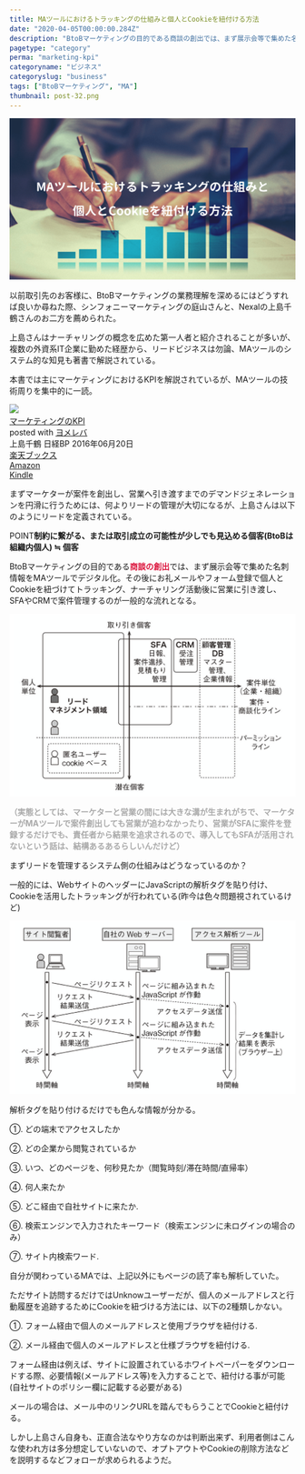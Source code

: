 ```yaml
---
title: MAツールにおけるトラッキングの仕組みと個人とCookieを紐付ける方法
date: "2020-04-05T00:00:00.284Z"
description: "BtoBマーケティングの目的である商談の創出では、まず展示会等で集めた名刺情報をMAツールでデジタル化。その後にお礼メールやフォーム登録で個人とCookieを紐づけてトラッキング、ナーチャリング活動後に営業に引き渡し、SFAやCRMで案件管理するのが一般的な流れとなる。"
pagetype: "category"
perma: "marketing-kpi"
categoryname: "ビジネス"
categoryslug: "business"
tags: ["BtoBマーケティング", "MA"]
thumbnail: post-32.png
---
```


![](./post-32.png)

以前取引先のお客様に、BtoBマーケティングの業務理解を深めるにはどうすれば良いか尋ねた際、シンフォニーマーケティングの庭山さんと、Nexalの上島千鶴さんのお二方を薦められた。

上島さんはナーチャリングの概念を広めた第一人者と紹介されることが多いが、複数の外資系IT企業に勤めた経歴から、リードビジネスは勿論、MAツールのシステム的な知見も著書で解説されている。

本書では主にマーケティングにおけるKPIを解説されているが、MAツールの技術周りを集中的に一読。

<div class="cstmreba"><div class="booklink-box"><div class="booklink-image"><a href="https://hb.afl.rakuten.co.jp/hgc/146fe51c.1fd043a3.146fe51d.605dc196/yomereba_main_202004041645517401?pc=http%3A%2F%2Fbooks.rakuten.co.jp%2Frb%2F14291219%2F%3Fscid%3Daf_ich_link_urltxt%26m%3Dhttp%3A%2F%2Fm.rakuten.co.jp%2Fev%2Fbook%2F" target="_blank" ><img src="https://thumbnail.image.rakuten.co.jp/@0_mall/book/cabinet/7615/9784822237615.jpg?_ex=160x160" style="border: none;" /></a></div><div class="booklink-info"><div class="booklink-name"><a href="https://hb.afl.rakuten.co.jp/hgc/146fe51c.1fd043a3.146fe51d.605dc196/yomereba_main_202004041645517401?pc=http%3A%2F%2Fbooks.rakuten.co.jp%2Frb%2F14291219%2F%3Fscid%3Daf_ich_link_urltxt%26m%3Dhttp%3A%2F%2Fm.rakuten.co.jp%2Fev%2Fbook%2F" target="_blank" >マーケティングのKPI</a><div class="booklink-powered-date">posted with <a href="https://yomereba.com" rel="nofollow" target="_blank">ヨメレバ</a></div></div><div class="booklink-detail">上島千鶴 日経BP 2016年06月20日    </div><div class="booklink-link2"><div class="shoplinkrakuten"><a href="https://hb.afl.rakuten.co.jp/hgc/146fe51c.1fd043a3.146fe51d.605dc196/yomereba_main_202004041645517401?pc=http%3A%2F%2Fbooks.rakuten.co.jp%2Frb%2F14291219%2F%3Fscid%3Daf_ich_link_urltxt%26m%3Dhttp%3A%2F%2Fm.rakuten.co.jp%2Fev%2Fbook%2F" target="_blank" >楽天ブックス</a></div><div class="shoplinkamazon"><a href="https://www.amazon.co.jp/exec/obidos/asin/4822237613/kanon123-22/" target="_blank" >Amazon</a></div><div class="shoplinkkindle"><a href="https://www.amazon.co.jp/gp/search?keywords=%E3%83%9E%E3%83%BC%E3%82%B1%E3%83%86%E3%82%A3%E3%83%B3%E3%82%B0%E3%81%AEKPI&__mk_ja_JP=%83J%83%5E%83J%83i&url=node%3D2275256051&tag=kanon123-22" target="_blank" >Kindle</a></div>                              	  	  	  	  	</div></div><div class="booklink-footer"></div></div></div>

まずマーケターが案件を創出し、営業へ引き渡すまでのデマンドジェネレーションを円滑に行うためには、何よりリードの管理が大切になるが、上島さんは以下のようにリードを定義されている。

<span class="mark">POINT</span>**制約に繋がる、または取引成立の可能性が少しでも見込める個客(BtoBは組織内個人) ≒ 個客**

BtoBマーケティングの目的である<span style="color: crimson; font-weight: bold;">商談の創出</span>では、まず展示会等で集めた名刺情報をMAツールでデジタル化。その後にお礼メールやフォーム登録で個人とCookieを紐づけてトラッキング、ナーチャリング活動後に営業に引き渡し、SFAやCRMで案件管理するのが一般的な流れとなる。

![](./post-32-1.png)

<span style="color: darkgray; font-weight: bold;">（実態としては、マーケターと営業の間には大きな溝が生まれがちで、マーケターがMAツールで案件創出しても営業が追わなかったり、営業がSFAに案件を登録するだけでも、責任者から結果を追求されるので、導入してもSFAが活用されないという話は、結構あるあるらしいんだけど）</span>

まずリードを管理するシステム側の仕組みはどうなっているのか？

一般的には、WebサイトのヘッダーにJavaScriptの解析タグを貼り付け、Cookieを活用したトラッキングが行われている(昨今は色々問題視されているけど)

![](./post-32-2.png)

解析タグを貼り付けるだけでも色んな情報が分かる。

<div class="blackboard-box">
<p>①. どの端末でアクセスしたか</p>
<p>②. どの企業から閲覧されているか</p>
<p>③. いつ、どのページを、何秒見たか（閲覧時刻/滞在時間/直帰率）</p>
<p>④. 何人来たか</p>
<p>⑤. どこ経由で自社サイトに来たか.</p>
<p>⑥. 検索エンジンで入力されたキーワード（検索エンジンに未ログインの場合のみ）</p>
<p>⑦. サイト内検索ワード.</p>
<div class="chalk1"></div>
<div class="chalk2"></div>
</div>

自分が関わっているMAでは、上記以外にもページの読了率も解析していた。

ただサイト訪問するだけではUnknowユーザーだが、個人のメールアドレスと行動履歴を追跡するためにCookieを紐づける方法には、以下の2種類しかない。

<div class="blackboard-box">
<p>①. フォーム経由で個人のメールアドレスと使用ブラウザを紐付ける.</p>
<p>②. メール経由で個人のメールアドレスと仕様ブラウザを紐付ける.</p>
<div class="chalk1"></div>
<div class="chalk2"></div>
</div>

フォーム経由は例えば、サイトに設置されているホワイトペーパーをダウンロードする際、必要情報(メールアドレス等)を入力することで、紐付ける事が可能(自社サイトのポリシー欄に記載する必要がある)

メールの場合は、メール中のリンクURLを踏んでもらうことでCookieと紐付ける。

しかし上島さん自身も、正直合法なやり方なのかは判断出来ず、利用者側はこんな使われ方は多分想定していないので、オプトアウトやCookieの削除方法などを説明するなどフォローが求められるようだ。
